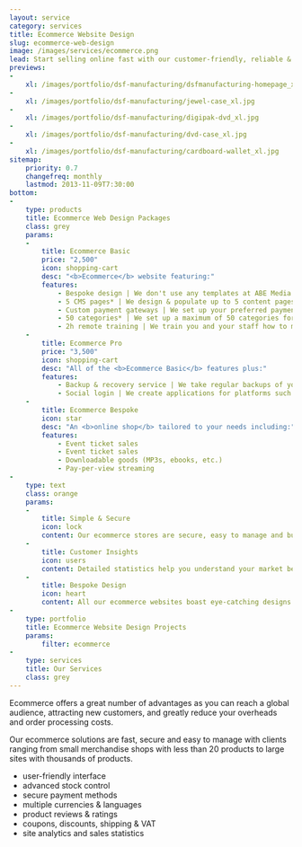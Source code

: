 ```yaml
---
layout: service
category: services
title: Ecommerce Website Design
slug: ecommerce-web-design
image: /images/services/ecommerce.png
lead: Start selling online fast with our customer-friendly, reliable & secure ecommerce solutions and take advantage of exciting new business opportunities in an ever-growing market.
previews:
-
    xl: /images/portfolio/dsf-manufacturing/dsfmanufacturing-homepage_xl.jpg
-
    xl: /images/portfolio/dsf-manufacturing/jewel-case_xl.jpg
-
    xl: /images/portfolio/dsf-manufacturing/digipak-dvd_xl.jpg
-
    xl: /images/portfolio/dsf-manufacturing/dvd-case_xl.jpg
-
    xl: /images/portfolio/dsf-manufacturing/cardboard-wallet_xl.jpg
sitemap:
    priority: 0.7
    changefreq: monthly
    lastmod: 2013-11-09T7:30:00
bottom:
-
    type: products
    title: Ecommerce Web Design Packages
    class: grey
    params:
    -
        title: Ecommerce Basic
        price: "2,500"
        icon: shopping-cart
        desc: "<b>Ecommerce</b> website featuring:"
        features: 
            - Bespoke design | We don't use any templates at ABE Media but create the design from scratch according to your specifications.
            - 5 CMS pages* | We design & populate up to 5 content pages at no charge.
            - Custom payment gateways | We set up your preferred payment gateways for your eg. PayPal, Google Wallet, SagePay etc.
            - 50 categories* | We set up a maximum of 50 categories for you.
            - 2h remote training | We train you and your staff how to manage orders, add or edit products, manage client accounts etc.
    -
        title: Ecommerce Pro
        price: "3,500"
        icon: shopping-cart
        desc: "All of the <b>Ecommerce Basic</b> features plus:"
        features: 
            - Backup & recovery service | We take regular backups of your site and should your server go down we restore it on a server of your choice at no charge.
            - Social login | We create applications for platforms such as Facebook, Google & LinkedIn to allow your users to sign in with their social profiles without having to enter any data.
    -
        title: Ecommerce Bespoke
        icon: star
        desc: "An <b>online shop</b> tailored to your needs including:"
        features: 
            - Event ticket sales
            - Event ticket sales
            - Downloadable goods (MP3s, ebooks, etc.)
            - Pay-per-view streaming
-
    type: text
    class: orange
    params:
    -
        title: Simple & Secure
        icon: lock
        content: Our ecommerce stores are secure, easy to manage and built with the customer in mind to make the entire shopping experience simple & easy.
    -
        title: Customer Insights
        icon: users
        content: Detailed statistics help you understand your market better and grow your client base, turning visitors into returning customers.
    -
        title: Bespoke Design
        icon: heart
        content: All our ecommerce websites boast eye-catching designs  built around your brand to represent your business in the best possible way.
-
    type: portfolio
    title: Ecommerce Website Design Projects
    params:
        filter: ecommerce
-
    type: services
    title: Our Services
    class: grey
---
```

Ecommerce offers a great number of advantages as you can reach a global audience, attracting new customers, and greatly reduce your overheads and order processing costs.

Our ecommerce solutions are fast, secure and easy to manage with clients ranging from small merchandise shops with less than 20 products to large sites with thousands of products.

- user-friendly interface 
- advanced stock control 
- secure payment methods
- multiple currencies & languages
- product reviews & ratings
- coupons, discounts, shipping & VAT 
- site analytics and sales statistics

